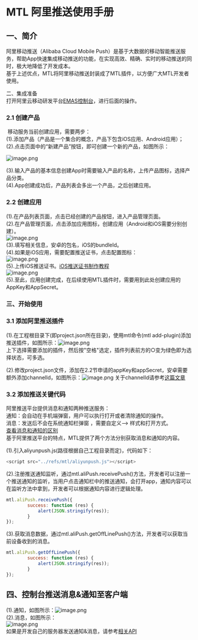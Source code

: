 # MTL 阿里推送使用手册

<a name="XeEzC"></a>
## 一、简介
阿里移动推送（Alibaba Cloud Mobile Push）是基于大数据的移动智能推送服务，帮助App快速集成移动推送的功能，在实现高效、精确、实时的移动推送的同时，极大地降低了开发成本。<br />基于上述优点，MTL将阿里移动推送封装成了MTL插件，以方便广大MTL开发者使用。

二、集成准备<br />打开阿里云移动研发平台[EMAS控制台](https://emas.console.aliyun.com/?spm=a2c4g.11186623.2.11.3f0c12a6WwGhzM)，进行后面的操作。
<a name="M1aQd"></a>
### 2.1 创建产品
 移动服务当前创建应用，需要两步：<br />(1).添加产品（产品是一个集合的概念，产品下包含iOS应用、Android应用）；<br />(2).点击页面中的“新建产品”按钮，即可创建一个新的产品，如图所示：

![image.png](https://cdn.nlark.com/yuque/0/2019/png/271499/1568270539585-1a559680-5d27-4703-ad42-dee4f08a4f20.png#align=left&display=inline&height=386&name=image.png&originHeight=772&originWidth=1878&size=126510&status=done&width=939)

(3).输入产品的基本信息创建App时需要输入产品的名称，上传产品图标，选择产品分类。<br />(4).App创建成功后，产品列表会多出一个产品，之后创建应用。

<a name="4kogc"></a>
### 2.2 创建应用
(1).在产品列表页面，点击已经创建的产品按钮，进入产品管理页面。<br />(2).在产品管理页面，点击添加应用图标，创建应用（Android和iOS需要分别创建）。<br />![image.png](https://cdn.nlark.com/yuque/0/2019/png/271499/1568270942632-8e5df6dc-b385-4ae4-b6a9-c7b6b144c218.png#align=left&display=inline&height=329&name=image.png&originHeight=658&originWidth=1794&size=74002&status=done&width=897)<br />(3).填写相关信息，安卓的包名，iOS的bundleId。<br />(4).如果是iOS应用，需要配置推送证书，点击配置图标：<br />![image.png](https://cdn.nlark.com/yuque/0/2019/png/271499/1568272065385-2d554528-a571-4ae7-ad11-35166b0df3e7.png#align=left&display=inline&height=173&name=image.png&originHeight=346&originWidth=896&size=39368&status=done&width=448)<br />(5).上传iOS推送证书。[iOS推送证书制作教程](https://help.aliyun.com/document_detail/30071.html)<br />![image.png](https://cdn.nlark.com/yuque/0/2019/png/271499/1568272260470-14de7dc3-b087-4ff2-bf22-dd90f33dd35b.png#align=left&display=inline&height=683&name=image.png&originHeight=1366&originWidth=1186&size=149522&status=done&width=593)<br />(5).至此，应用创建完成，在后续使用MTL插件时，需要用到此处创建应用的AppKey和AppSecret。

<a name="YTo3Q"></a>
### 三、开始使用
<a name="m2cgo"></a>
### 3.1 添加阿里推送插件
(1).在工程根目录下(即project.json所在目录)，使用mtl命令(mtl add-plugin)添加推送插件，如图所示：![image.png](https://cdn.nlark.com/yuque/0/2019/png/271499/1568613632851-1015d4a0-3f25-432e-8a40-65cfaade9c63.png#align=left&display=inline&height=226&name=image.png&originHeight=452&originWidth=1138&size=235985&status=done&width=569)<br />上下选择需要添加的插件，然后按"空格"选定，插件列表前方的○变为绿色即为选择状态，可多选。

(2).修改project.json文件，添加在2.2节申请的appKey和appSecret，安卓需要额外添加channelId，如图所示：![image.png](https://cdn.nlark.com/yuque/0/2019/png/271499/1568614201039-8f2cef72-3c7c-4ce7-95a3-061a0ac45f7e.png#align=left&display=inline&height=348&name=image.png&originHeight=696&originWidth=1614&size=138651&status=done&width=807)
关于channelId请参考[这篇文章](https://helpcdn.aliyun.com/knowledge_detail/67398.html)
<a name="qhIL6"></a>
### 3.2 添加推送关键代码
阿里推送平台提供消息和通知两种推送服务：<br />通知：会自动在手机端弹窗，用户可以执行打开或者清除通知的操作。<br />消息：发送后不会在系统通知栏弹窗 ，需要自定义—> 样式和打开方式。<br />[查看消息和通知的区别](https://help.aliyun.com/knowledge_detail/55174.html?spm=a2c4g.11186631.2.11.420eb068OEwPZZ)<br />基于阿里推送平台的特点，MTL提供了两个方法分别获取消息和通知的内容。

(1).引入aliyunpush.js(路径根据自己工程目录而定)，代码如下：

```javascript
<script src="../refs/mtl/aliyunpush.js"></script>
```
(2).注册推送通知监听，通过mtl.aliPush.receivePush()方法，开发者可以注册一个推送通知的监听，当用户点击通知栏中的推送通知，会打开app，通知内容可以在监听方法中拿到，开发者可以根据通知内容进行逻辑处理。
```javascript
mtl.aliPush.receivePush({
		success: function (res) {
			alert(JSON.stringify(res));
		}
});
```

(3).获取消息数据，通过mtl.aliPush.getOffLinePush()方法，开发者可以获取当前设备收到的消息。
```javascript
mtl.aliPush.getOffLinePush({
		success: function (res) {
			alert(JSON.stringify(res));
		}
});
```

<a name="JfY93"></a>
## 四、控制台推送消息&通知至客户端
(1).通知，如图所示：![image.png](https://cdn.nlark.com/yuque/0/2019/png/271499/1568686201285-04795ea4-16dd-4e5e-b87b-949c85bb07fd.png#align=left&display=inline&height=600&name=image.png&originHeight=1200&originWidth=1720&size=127848&status=done&width=860)<br />(2).消息，如图所示：<br />![image.png](https://cdn.nlark.com/yuque/0/2019/png/271499/1568686374735-feb10303-b98c-4378-8bfd-102a0e44fea0.png#align=left&display=inline&height=574&name=image.png&originHeight=1148&originWidth=1134&size=105549&status=done&width=567)<br />如果是开发自己的服务器发送通知&消息，请参考[相关API](https://help.aliyun.com/document_detail/48038.html?spm=5176.13140723.0.0.2a2c1cc9K4tA4i)
